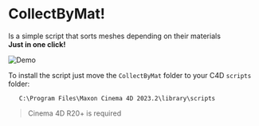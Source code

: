 # CollectByMat!
Is a simple script that sorts meshes depending on their materials  
**Just in one click!**   

![Demo](https://i.ibb.co/TT9qd84/Collect2.gif)

To install the script just move the `CollectByMat` folder to your C4D `scripts` folder:   
```
   C:\Program Files\Maxon Cinema 4D 2023.2\library\scripts
```


> Cinema 4D R20+ is required 

